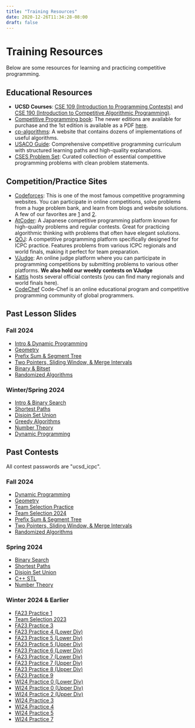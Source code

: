 ```yaml
---
title: "Training Resources"
date: 2020-12-26T11:34:28-08:00
draft: false
---
```


# Training Resources

Below are some resources for learning and practicing competitive programming.

## Educational Resources

- **UCSD Courses**: [CSE 109 (Introduction to Programming Contests)](https://shangjingbo1226.github.io/teaching/2022-spring-CSE109) and
  [CSE 190 (Introduction to Competitive Algorithmic Programming)](https://shangjingbo1226.github.io/2020-winter-CSE190-CAP).
- [Competitive Programming book](https://cpbook.net/): The newer editions are
  available for purchase and the 1st edition is available as a PDF
  [here](https://www.comp.nus.edu.sg/~stevenha/myteaching/competitive_programming/cp1.pdf).
- [cp-algorithms](https://cp-algorithms.com/): A website that contains dozens of implementations of useful algorithms.
- [USACO Guide](https://usaco.guide/): Comprehensive competitive programming curriculum with structured learning paths and high-quality explanations.
- [CSES Problem Set](https://cses.fi/problemset/): Curated collection of essential competitive programming problems with clean problem statements.

## Competition/Practice Sites

- [Codeforces](https://codeforces.com): This is one of the most famous competitive programming websites.
  You can participate in online competitions, solve problems from a huge problem bank, and learn from blogs and website solutions. A few of our favorites are
   [1](https://codeforces.com/blog/entry/57282) and [2](https://codeforces.com/blog/entry/55274).
- [AtCoder](https://atcoder.jp/): A Japanese competitive programming platform known for high-quality problems and regular contests. Great for practicing algorithmic thinking with problems that often have elegant solutions.
- [QOJ](https://qoj.ac/): A competitive programming platform specifically designed for ICPC practice. Features problems from various ICPC regionals and world finals, making it perfect for team preparation.
- [VJudge](https://vjudge.net/): An online judge platform where you can participate in programming competitions by submitting problems to various other platforms. **We also hold our weekly contests on VJudge**
- [Kattis](https://open.kattis.com) hosts several official contests (you can find many regionals and world finals here).
- [CodeChef](https://www.codechef.com/) Code-Chef is an online educational program and competitive programming community of global programmers.

## Past Lesson Slides

### Fall 2024

- [Intro & Dynamic Programming](/slides/intro_and_dp.pdf)
- [Geometry](/slides/geometry_lesson.pdf)
- [Prefix Sum & Segment Tree](/slides/prefix_sum_segment_tree_lesson.pdf)
- [Two Pointers, Sliding Window, & Merge Intervals](/slides/two_pointers_lesson.pdf)
- [Binary & Bitset](/slides/binary_bitset_lesson.pdf)
- [Randomized Algorithms](/slides/randomized_algorithms_lesson.pdf)

### Winter/Spring 2024

- [Intro & Binary Search](/slides/binary_search_lesson.pdf)
- [Shortest Paths](/slides/shortest_paths_lesson.pdf)
- [Disjoin Set Union](/slides/dsu_lesson.pdf)
- [Greedy Algorithms](/slides/greedy_lesson.pdf)
- [Number Theory](/slides/number_theory_lesson.pdf)
- [Dynamic Programming](/slides/dp_lesson.pdf)

## Past Contests

All contest passwords are "ucsd_icpc".

### Fall 2024

- [Dynamic Programming](https://vjudge.net/contest/661444)
- [Geometry](https://vjudge.net/contest/662497)
- [Team Selection Practice](https://vjudge.net/contest/663329)
- [Team Selection 2024](https://vjudge.net/contest/665193)
- [Prefix Sum & Segment Tree](https://vjudge.net/contest/665737)
- [Two Pointers, Sliding Window, & Merge Intervals](https://vjudge.net/contest/667415)
- [Randomized Algorithms](https://vjudge.net/contest/672670)

### Spring 2024

- [Binary Search](https://vjudge.net/contest/621771)
- [Shortest Paths](https://vjudge.net/contest/622365)
- [Disjoin Set Union](https://vjudge.net/contest/624456)
- [C++ STL](https://vjudge.net/contest/625434)
- [Number Theory](https://vjudge.net/contest/627246)

### Winter 2024 & Earlier

- [FA23 Practice 1](https://vjudge.net/contest/586637)
- [Team Selection 2023](https://vjudge.net/contest/587899)
- [FA23 Practice 3](https://vjudge.net/contest/588341)
- [FA23 Practice 4 (Lower Div)](https://vjudge.net/contest/589808)
- [FA23 Practice 5 (Lower Div)](https://vjudge.net/contest/591341)
- [FA23 Practice 5 (Upper Div)](https://vjudge.net/contest/591342)
- [FA23 Practice 6 (Lower Div)](https://vjudge.net/contest/592939)
- [FA23 Practice 7 (Lower Div)](https://vjudge.net/contest/594332)
- [FA23 Practice 7 (Upper Div)](https://vjudge.net/contest/594331)
- [FA23 Practice 8 (Upper Div)](https://vjudge.net/contest/595648)
- [FA23 Practice 9](https://vjudge.net/contest/597007)
- [WI24 Practice 0 (Lower Div)](https://vjudge.net/contest/604358)
- [WI24 Practice 0 (Upper Div)](https://vjudge.net/contest/604357)
- [WI24 Practice 2 (Upper Div)](https://vjudge.net/contest/605846)
- [WI24 Practice 3](https://vjudge.net/contest/607302)
- [WI24 Practice 4](https://vjudge.net/contest/608751)
- [WI24 Practice 5](https://vjudge.net/contest/609895)
- [WI24 Practice 7](https://vjudge.net/contest/611255)

